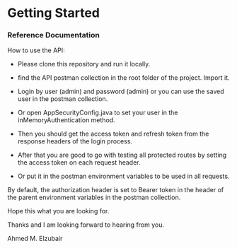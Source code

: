 # Getting Started

### Reference Documentation

How to use the API:

- Please clone this repository and run it locally. 

- find the API postman collection in the root folder of the project.
Import it.
- Login by user (admin) and password (admin) or you can use the saved user in the postman collection.
- Or open AppSecurityConfig.java to set your user in the inMemoryAuthentication method.
- Then you should get the access token and refresh token from the response headers of the login process.
- After that you are good to go with testing all protected routes by setting the access token on each request header.
- Or put it in the postman environment variables to be used in all requests.

By default, the authorization header is set to Bearer token in the header of the parent environment variables in the postman collection.

Hope this what you are looking for.

Thanks and I am looking forward to hearing from you.

Ahmed M. Elzubair